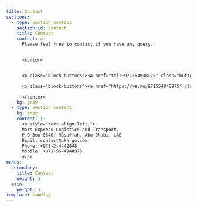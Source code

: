 ```yaml
---
title: Contact
sections:
  - type: section_contact
    section_id: contact
    title: Contact
    content: >-
      Please feel free to contact if you have any query.


      <center>


      <p class="block-buttons"><a href="tel:+971554948975" class="button"> Call us </a></p>

      <p class="block-buttons"><a href="https://wa.me/971554948975" class="button">Whatsapp</a></p>

      </center>
    bg: gray
  - type: section_content
    bg: gray
    content: |-
      <p style="text-align:left;">
      Mars Express Logistics and Transport,
      P.O Box 8646, Musaffah, Abu Dhabi, UAE
      Email: contact@ukargo.com
      Phone: +971-2-4442848
      Mobile: +971-55-4948975
      </p>
menus:
  secondary:
    title: Contact
    weight: 3
  main:
    weight: 3
template: landing
---
```

